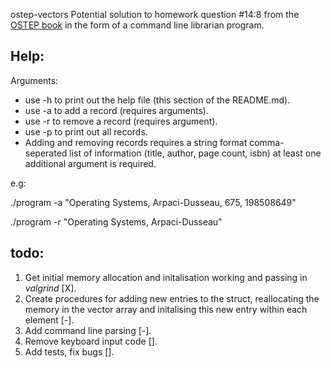  ostep-vectors
Potential solution to homework question #14:8 from the [OSTEP book](http://pages.cs.wisc.edu/~remzi/OSTEP/) in the form of a command line librarian program. 

## Help:

Arguments:

* use -h to print out the help file (this section of the README.md).
* use -a to add a record (requires arguments).
* use -r to remove a record (requires argument).
* use -p to print out all records.
* Adding and removing records requires a string format comma-seperated list of information (title, author, page count, isbn) at least one additional argument is required.

e.g: 

./program -a "Operating Systems, Arpaci-Dusseau, 675, 198508649"

./program -r "Operating Systems, Arpaci-Dusseau"


## todo:
1. Get initial memory allocation and initalisation working and passing in _valgrind_ [X].
2. Create procedures for adding new entries to the struct, reallocating the memory in the vector array and initalising this new entry within each element [-].
3. Add command line parsing [-].
4. Remove keyboard input code [].
5. Add tests, fix bugs [].
